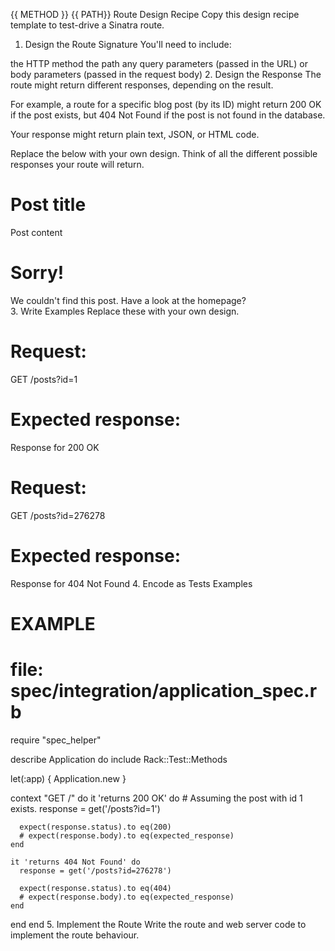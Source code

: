 {{ METHOD }} {{ PATH}} Route Design Recipe
Copy this design recipe template to test-drive a Sinatra route.

1. Design the Route Signature
   You'll need to include:

the HTTP method
the path
any query parameters (passed in the URL)
or body parameters (passed in the request body) 2. Design the Response
The route might return different responses, depending on the result.

For example, a route for a specific blog post (by its ID) might return 200 OK if the post exists, but 404 Not Found if the post is not found in the database.

Your response might return plain text, JSON, or HTML code.

Replace the below with your own design. Think of all the different possible responses your route will return.

<!-- EXAMPLE -->
<!-- Response when the post is found: 200 OK -->

<html>
  <head></head>
  <body>
    <h1>Post title</h1>
    <div>Post content</div>
  </body>
</html>
<!-- EXAMPLE -->
<!-- Response when the post is not found: 404 Not Found -->

<html>
  <head></head>
  <body>
    <h1>Sorry!</h1>
    <div>We couldn't find this post. Have a look at the homepage?</div>
  </body>
</html>
3. Write Examples
Replace these with your own design.

# Request:

GET /posts?id=1

# Expected response:

Response for 200 OK

# Request:

GET /posts?id=276278

# Expected response:

Response for 404 Not Found 4. Encode as Tests Examples

# EXAMPLE

# file: spec/integration/application_spec.rb

require "spec_helper"

describe Application do
include Rack::Test::Methods

let(:app) { Application.new }

context "GET /" do
it 'returns 200 OK' do # Assuming the post with id 1 exists.
response = get('/posts?id=1')

      expect(response.status).to eq(200)
      # expect(response.body).to eq(expected_response)
    end

    it 'returns 404 Not Found' do
      response = get('/posts?id=276278')

      expect(response.status).to eq(404)
      # expect(response.body).to eq(expected_response)
    end

end
end 5. Implement the Route
Write the route and web server code to implement the route behaviour.
